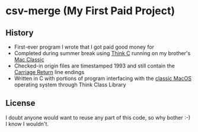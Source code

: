 # csv-merge (My First Paid Project)



## History

* First-ever program I wrote that I got paid good money for
* Completed during summer break using [Think C](https://en.wikipedia.org/wiki/THINK_C) running on my brother's [Mac Classic](https://en.wikipedia.org/wiki/Macintosh_Classic)
* Checked-in origin files are timestamped 1993 and still contain the [Carriage Return](https://en.wikipedia.org/wiki/Carriage_return) line endings
* Written in C with portions of program interfacing with the [classic MacOS](https://en.wikipedia.org/wiki/Classic_Mac_OS) operating system through Think Class Library

## License

I doubt anyone would want to reuse any part of this code, so why bother :-) I know I wouldn't.